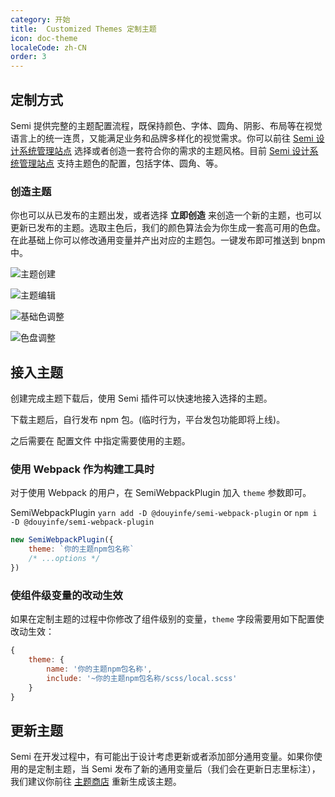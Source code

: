 ```yaml
---
category: 开始
title:  Customized Themes 定制主题
icon: doc-theme
localeCode: zh-CN
order: 3
---
```




## 定制方式

Semi 提供完整的主题配置流程，既保持颜色、字体、圆角、阴影、布局等在视觉语言上的统一连贯，又能满足业务和品牌多样化的视觉需求。你可以前往 [Semi 设计系统管理站点](https://semi.design/dsm/) 选择或者创造一套符合你的需求的主题风格。目前 [Semi 设计系统管理站点](https://semi.design/dsm/) 支持主题色的配置，包括字体、圆角、等。


### 创造主题

你也可以从已发布的主题出发，或者选择 **立即创造** 来创造一个新的主题，也可以更新已发布的主题。选取主色后，我们的颜色算法会为你生成一套高可用的色盘。在此基础上你可以修改通用变量并产出对应的主题包。一键发布即可推送到 bnpm 中。

![主题创建](https://lf9-static.bytednsdoc.com/obj/eden-cn/nuhpxphk/dsm/dsm_welcome.png)

![主题编辑](https://lf9-static.bytednsdoc.com/obj/eden-cn/nuhpxphk/dsm/dsm_console.png)

![基础色调整](https://lf9-static.bytednsdoc.com/obj/eden-cn/nuhpxphk/dsm/dsm_palette.png)

![色盘调整](https://lf9-static.bytednsdoc.com/obj/eden-cn/nuhpxphk/dsm/dsm_usage.png)

## 接入主题

创建完成主题下载后，使用 Semi 插件可以快速地接入选择的主题。

下载主题后，自行发布 npm 包。(临时行为，平台发包功能即将上线)。

之后需要在 配置文件 中指定需要使用的主题。

### 使用 Webpack 作为构建工具时

对于使用 Webpack 的用户，在 SemiWebpackPlugin 加入 `theme` 参数即可。

SemiWebpackPlugin  `yarn add -D @douyinfe/semi-webpack-plugin` or `npm i -D @douyinfe/semi-webpack-plugin`

```jsx
new SemiWebpackPlugin({
    theme: `你的主题npm包名称`
    /* ...options */
})
```
### 使组件级变量的改动生效

如果在定制主题的过程中你修改了组件级别的变量，`theme` 字段需要用如下配置使改动生效：
```javascript
{
    theme: {
        name: '你的主题npm包名称',
        include: '~你的主题npm包名称/scss/local.scss'
    }
}
```


## 更新主题

Semi 在开发过程中，有可能出于设计考虑更新或者添加部分通用变量。如果你使用的是定制主题，当 Semi 发布了新的通用变量后（我们会在更新日志里标注），我们建议你前往 [主题商店](https://semi.design/dsm/) 重新生成该主题。

